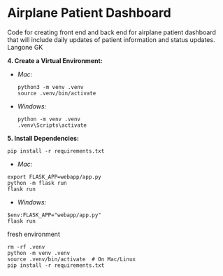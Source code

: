 # Airplane Patient Dashboard

Code for creating front end and back end for airplane patient dashboard that will include daily updates of patient information and status updates.
Langone GK 


**4. Create a Virtual Environment:**

- _Mac:_

  ```
  python3 -m venv .venv
  source .venv/bin/activate
  ```

- _Windows:_
  ```
  python -m venv .venv
  .venv\Scripts\activate
  ```

**5. Install Dependencies:**

```
pip install -r requirements.txt
```

- _Mac:_
```
export FLASK_APP=webapp/app.py 
python -m flask run
flask run
```

- _Windows:_
```
$env:FLASK_APP="webapp/app.py"
flask run
```


fresh environment

```
rm -rf .venv
python -m venv .venv
source .venv/bin/activate  # On Mac/Linux
pip install -r requirements.txt

```
